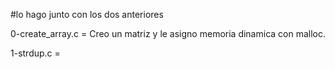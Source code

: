 #lo hago junto con los dos anteriores

0-create_array.c = Creo un matriz y le asigno memoria dinamica con malloc.

1-strdup.c =  